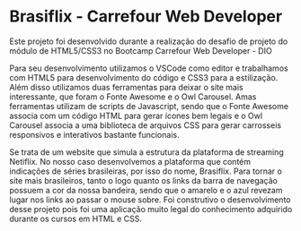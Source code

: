 # Brasiflix - Carrefour Web Developer
<p >
Este projeto foi desenvolvido durante a realização do desafio de projeto do módulo de HTML5/CSS3 no Bootcamp Carrefour Web Developer - DIO
</p>
<p>Para seu desenvolvimento utilizamos o VSCode como editor e trabalhamos com HTML5 para desenvolvimento do código e CSS3 para a estilização. Além disso utilizamos duas ferramentas para deixar o site mais interessante, que foram o Fonte Awesome e o Owl Carousel. Amas ferramentas utilizam de scripts de Javascript, sendo que o Fonte Awesome associa com um código HTML para gerar ícones bem legais e o Owl Carousel associa a uma biblioteca de arquivos CSS para gerar carrosseis responsivos e interativos bastante funcionais.</p>

Se trata de um website que simula a estrutura da plataforma de streaming Netiflix. No nosso caso desenvolvemos a plataforma que contém indicações de séries brasileiras, por isso do nome, Brasiflix.
Para tornar o site mais brasileiros, tanto o logo quanto os links da barra de navegação possuem a cor da nossa bandeira, sendo que o amarelo e o azul revezam lugar nos links ao passar o mouse sobre.
Foi construtivo o desenvolvimento desse projeto pois foi uma aplicação muito legal do conhecimento adquirido durante os cursos em HTML e CSS.
